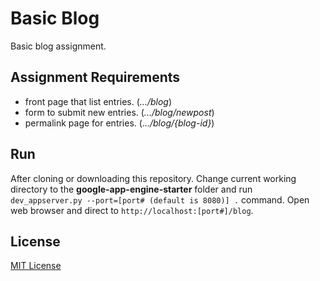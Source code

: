# Basic Blog

Basic blog assignment.

## Assignment Requirements
- front page that list entries. (_.../blog_)
- form to submit new entries. (_.../blog/newpost_)
- permalink page for entries. (_.../blog/{blog-id}_)

## Run
After cloning or downloading this repository. Change current working directory
to the __google-app-engine-starter__ folder and run
`dev_appserver.py --port=[port# (default is 8080)] .` command.
Open web browser and direct to `http://localhost:[port#]/blog`.

## License
[MIT License](./LICENSE)
